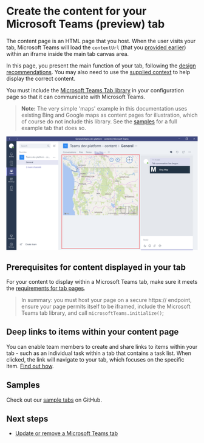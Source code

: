 ﻿# Create the content for your Microsoft Teams (preview) tab

The content page is an HTML page that you host.  When the user visits your tab, Microsoft Teams will load the `contentUrl` (that you [provided earlier](createconfigpage.md)) within an iframe inside the main tab canvas area.

In this page, you present the main function of your tab, following the [design recommendations](design.md).  You may also need to use the [supplied context](getusercontext.md) to help display the correct content.

You must include the [Microsoft Teams Tab library](jslibrary.md) in your configuration page so that it can communicate with Microsoft Teams.

>**Note:** The very simple 'maps' example in this documentation uses existing Bing and Google maps as content pages for illustration, which of course do not include this library.  See the [samples](samples.md) for a full example tab that does so.  

![Tab with iframed content highlighted.](images/tab_content.png)

## Prerequisites for content displayed in your tab

For your content to display within a Microsoft Teams tab, make sure it meets the [requirements for tab pages](prerequisites.md).

>In summary: you must host your page on a secure https:// endpoint, ensure your page permits itself to be iframed, include the Microsoft Teams tab library, and call `microsoftTeams.initialize()`;

## Deep links to items within your content page

You can enable team members to create and share links to items within your tab - such as an individual task within a tab that contains a task list.  When clicked, the link will navigate to your tab, which focuses on the specific item.  [Find out how](deeplinks.md).

## Samples

Check out our [sample tabs](samples.md) on GitHub.

## Next steps

* [Update or remove a Microsoft Teams tab](updateremove.md)

